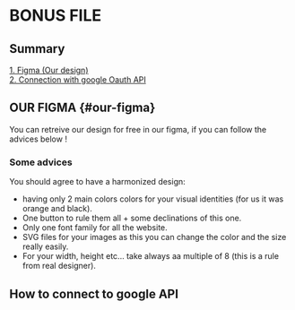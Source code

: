 # BONUS FILE

## Summary

[1. Figma (Our design)](#our-figma)  
[2. Connection with google Oauth API](#googleAPI)

## OUR FIGMA {#our-figma}

You can retreive our design for free in our figma, if you can follow the advices below ! 

### Some advices
You should agree to have a harmonized design: 
- having only 2 main colors colors for your visual identities (for us it was orange and black).
- One button to rule them all + some declinations of this one.
- Only one font family for all the website.
- SVG files for your images as this you can change the color and the size really easily.
- For your width, height etc... take always aa multiple of 8 (this is a rule from real designer).

## How to connect to google API<a name="googleAPI"></a>
